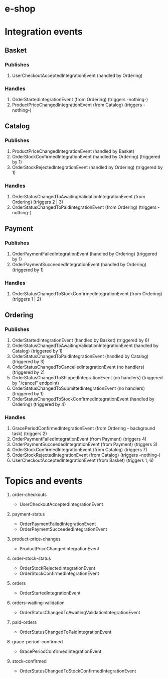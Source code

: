 # e-shop

# Integration events

## Basket
### Publishes
1. UserCheckoutAcceptedIntegrationEvent (handled by Ordering)

### Handles
1. OrderStartedIntegrationEvent (from Ordering) (triggers -nothing-)
2. ProductPriceChangedIntegrationEvent (from Catalog) (triggers -nothing-)

## Catalog
### Publishes
1. ProductPriceChangedIntegrationEvent (handled by Basket)
2. OrderStockConfirmedIntegrationEvent (handled by Ordering) (triggered by 1)
3. OrderStockRejectedIntegrationEvent (handled by Ordering) (triggered by 1)

### Handles
1. OrderStatusChangedToAwaitingValidationIntegrationEvent (from Ordering) (triggers 2 | 3)
2. OrderStatusChangedToPaidIntegrationEvent (from Ordering) (triggers -nothing-)

## Payment
### Publishes
1. OrderPaymentFailedIntegrationEvent (handled by Ordering) (triggered by 1)
2. OrderPaymentSucceededIntegrationEvent (handled by Ordering) (triggered by 1)

### Handles
1. OrderStatusChangedToStockConfirmedIntegrationEvent (from Ordering) (triggers 1 | 2)

## Ordering
### Publishes
1. OrderStartedIntegrationEvent (handled by Basket) (triggered by 6)
2. OrderStatusChangedToAwaitingValidationIntegrationEvent (handled by Catalog) (triggered by 1)
3. OrderStatusChangedToPaidIntegrationEvent (handled by Catalog) (triggered by 3)
4. OrderStatusChangedToCancelledIntegrationEvent (no handlers) (triggered by 2)
5. OrderStatusChangedToShippedIntegrationEvent (no handlers) (triggered by "/cancel" endpoint)
6. OrderStatusChangedToSubmittedIntegrationEvent (no handlers) (triggered by 1)
7. OrderStatusChangedToStockConfirmedIntegrationEvent (handled by Ordering) (triggered by 4)

### Handles
1. GracePeriodConfirmedIntegrationEvent (from Ordering - background task) (triggers 2)
2. OrderPaymentFailedIntegrationEvent (from Payment) (triggers 4)
3. OrderPaymentSucceededIntegrationEvent (from Payment) (triggers 3)
4. OrderStockConfirmedIntegrationEvent (from Catalog) (triggers 7)
5. OrderStockRejectedIntegrationEvent (from Catalog) (triggers -nothing-)
6. UserCheckoutAcceptedIntegrationEvent (from Basket) (triggers 1, 6)

# Topics and events
1. order-checkouts
    - UserCheckoutAcceptedIntegrationEvent
    
2. payment-status
    - OrderPaymentFailedIntegrationEvent
    - OrderPaymentSucceededIntegrationEvent
    
3. product-price-changes
    - ProductPriceChangedIntegrationEvent
    
4. order-stock-status
    - OrderStockRejectedIntegrationEvent
    - OrderStockConfirmedIntegrationEvent
    
5. orders
    - OrderStartedIntegrationEvent
    
6. orders-waiting-validation
    - OrderStatusChangedToAwaitingValidationIntegrationEvent
    
7. paid-orders
    - OrderStatusChangedToPaidIntegrationEvent

8. grace-period-confirmed
    - GracePeriodConfirmedIntegrationEvent

6. stock-confirmed
    - OrderStatusChangedToStockConfirmedIntegrationEvent
